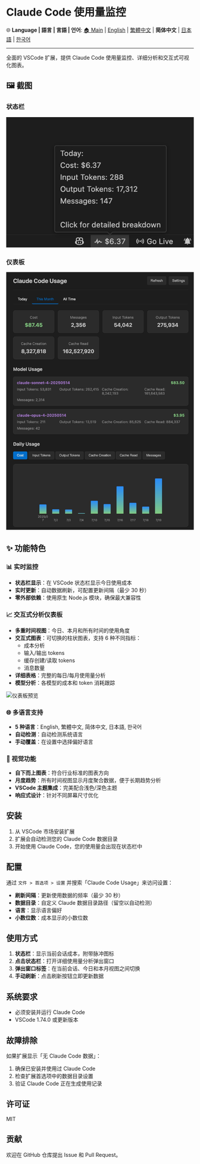 # Claude Code 使用量监控

🌐 **Language | 語言 | 言語 | 언어**: [🏠 Main](README.md) | [English](README-en.md) | [繁體中文](README-zh-TW.md) | **简体中文** | [日本語](README-ja.md) | [한국어](README-ko.md)

---

全面的 VSCode 扩展，提供 Claude Code 使用量监控、详细分析和交互式可视化图表。

## 🖼️ 截图

### 状态栏

![状态栏预览](https://raw.githubusercontent.com/jack21/ClaudeCodeUsage/refs/heads/main/images/status-bar-preview.jpg)

### 仪表板

![仪表板预览](https://raw.githubusercontent.com/jack21/ClaudeCodeUsage/refs/heads/main/images/dashboard-preview.jpg)

## ✨ 功能特色

### 📊 实时监控
- **状态栏显示**：在 VSCode 状态栏显示今日使用成本
- **实时更新**：自动数据刷新，可配置更新间隔（最少 30 秒）
- **零外部依赖**：使用原生 Node.js 模块，确保最大兼容性

### 📈 交互式分析仪表板
- **多重时间视图**：今日、本月和所有时间的使用角度
- **交互式图表**：可切换的柱状图表，支持 6 种不同指标：
  - 成本分析
  - 输入/输出 tokens
  - 缓存创建/读取 tokens
  - 消息数量
- **详细表格**：完整的每日/每月使用量分析
- **模型分析**：各模型的成本和 token 消耗跟踪

![仪表板预览](images/dashboard-preview.png)

### 🌐 多语言支持
- **5 种语言**：English, 繁體中文, 简体中文, 日本語, 한국어
- **自动检测**：自动检测系统语言
- **手动覆盖**：在设置中选择偏好语言

### 🎨 视觉功能
- **自下而上图表**：符合行业标准的图表方向
- **月度趋势**：所有时间视图显示月度聚合数据，便于长期趋势分析
- **VSCode 主题集成**：完美配合浅色/深色主题
- **响应式设计**：针对不同屏幕尺寸优化

## 安装

1. 从 VSCode 市场安装扩展
2. 扩展会自动检测您的 Claude Code 数据目录
3. 开始使用 Claude Code，您的使用量会出现在状态栏中

## 配置

通过 `文件 > 首选项 > 设置` 并搜索「Claude Code Usage」来访问设置：

- **刷新间隔**：更新使用数据的频率（最少 30 秒）
- **数据目录**：自定义 Claude 数据目录路径（留空以自动检测）
- **语言**：显示语言偏好
- **小数位数**：成本显示的小数位数

## 使用方式

1. **状态栏**：显示当前会话成本，附带脉冲图标
2. **点击状态栏**：打开详细使用量分析弹出窗口
3. **弹出窗口标签**：在当前会话、今日和本月视图之间切换
4. **手动刷新**：点击刷新按钮立即更新数据

## 系统要求

- 必须安装并运行 Claude Code
- VSCode 1.74.0 或更新版本

## 故障排除

如果扩展显示「无 Claude Code 数据」：

1. 确保已安装并使用过 Claude Code
2. 检查扩展首选项中的数据目录设置
3. 验证 Claude Code 正在生成使用记录

## 许可证

MIT

## 贡献

欢迎在 GitHub 仓库提出 Issue 和 Pull Request。